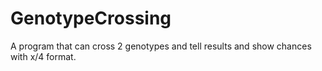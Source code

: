 # GenotypeCrossing
A program that can cross 2 genotypes and tell results and show chances with x/4 format.
